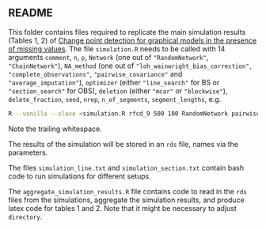 ## README
This folder contains files required to replicate the main simulation results (Tables 1, 2) of [Change point detection for graphical models in the presence of missing values](https://arxiv.org/pdf/1907.05409.pdf). The file `simulation.R` needs to be called with 14 arguments `comment`, `n`, `p`, `Network` (one out of `"RandomNetwork"`, `"ChainNetwork"`), `NA_method` (one out of `"loh_wainwright_bias_correction"`, `"complete_observations"`, `"pairwise_covariance"` and `"average_imputation"`), `optimizer` (either `"line_search"` for BS or `"section_search"` for OBS), `deletion` (either `"mcar"` or `"blockwise"`), `delete_fraction`, `seed`, `nrep`, `n_of_segments`, `segment_lengths`, e.g.
```bash
R --vanilla --slave <simulation.R rfcd_9 500 100 RandomNetwork pairwise_imputation section_search mcar 0.1 2 100 4 70 120 120 190 >
```
Note the trailing whitespace.

The results of the simulation will be stored in an `rds` file, names via the parameters.

The files `simulation_line.txt` and `simulation_section.txt` contain bash code to run simulations for different setups.

The `aggregate_simulation_results.R` file contains code to read in the `rds` files from the simulations, aggregate the simulation results, and produce latex code for tables 1 and 2. Note that it might be necessary to adjust `directory`.